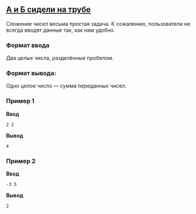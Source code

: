 ## [А и Б сидели на трубе](../../../solutions/3.1/31_g.py)

Сложение чисел весьма простая задача.
К сожалению, пользователи не всегда вводят данные так, как нам удобно.

### Формат ввода

Два целых числа, разделённые пробелом.

### Формат вывода:

Одно целое число — сумма переданных чисел.

### Пример 1

__Ввод__
```plaintext
2 2
```

__Вывод__
```plaintext
4
```

### Пример 2

__Ввод__
```plaintext
-3 5
```

__Вывод__
```plaintext
2
```